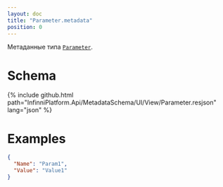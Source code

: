 ```yaml
---
layout: doc
title: "Parameter.metadata"
position: 0
---
```


Метаданные типа [`Parameter`](../).

# Schema

{% include github.html path="InfinniPlatform.Api/MetadataSchema/UI/View/Parameter.resjson" lang="json" %}

# Examples

```json
{
  "Name": "Param1",
  "Value": "Value1"
}
```
